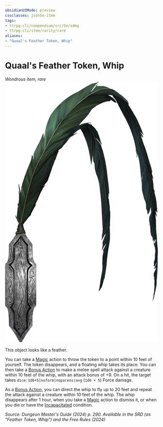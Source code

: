 ```yaml
---
obsidianUIMode: preview
cssclasses: json5e-item
tags:
- ttrpg-cli/compendium/src/5e/xdmg
- ttrpg-cli/item/rarity/rare
aliases: 
- "Quaal's Feather Token, Whip"
---
```

# Quaal's Feather Token, Whip
*Wondrous item, rare*  
![](Інструменти%20ДМ/CLI/items/img/quaals-feather-token-whip.webp#right)


This object looks like a feather.

You can take a [Magic](Інструменти%20ДМ/CLI/rules/actions.md#Magic) action to throw the token to a point within 10 feet of yourself. The token disappears, and a floating whip takes its place. You can then take a [Bonus Action](Інструменти%20ДМ/CLI/rules/variant-rules/bonus-action-xphb.md) to make a melee spell attack against a creature within 10 feet of the whip, with an attack bonus of +9. On a hit, the target takes `dice:1d6+5|noform|noparens|avg` (`1d6 + 5`) Force damage.

As a [Bonus Action](Інструменти%20ДМ/CLI/rules/variant-rules/bonus-action-xphb.md), you can direct the whip to fly up to 20 feet and repeat the attack against a creature within 10 feet of the whip. The whip disappears after 1 hour, when you take a [Magic](Інструменти%20ДМ/CLI/rules/actions.md#Magic) action to dismiss it, or when you die or have the [Incapacitated](Інструменти%20ДМ/CLI/rules/conditions.md#Incapacitated) condition.

*Source: Dungeon Master's Guide (2024) p. 290. Available in the <span title='Systems Reference Document (5.2)'>SRD</span> (as "Feather Token, Whip") and the Free Rules (2024)*
